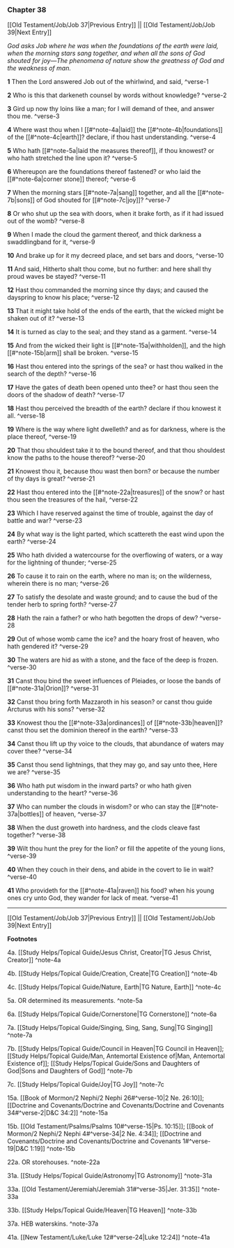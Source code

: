 ### Chapter 38

[[Old Testament/Job/Job 37|Previous Entry]]  ||  [[Old Testament/Job/Job 39|Next Entry]]

*God asks Job where he was when the foundations of the earth were laid, when the morning stars sang together, and when all the sons of God shouted for joy—The phenomena of nature show the greatness of God and the weakness of man.*

**1**  Then the Lord answered Job out of the whirlwind, and said, ^verse-1

**2**  Who is this that darkeneth counsel by words without knowledge? ^verse-2

**3**  Gird up now thy loins like a man; for I will demand of thee, and answer thou me. ^verse-3

**4**  Where wast thou when I [[#^note-4a|laid]] the [[#^note-4b|foundations]] of the [[#^note-4c|earth]]? declare, if thou hast understanding. ^verse-4

**5**  Who hath [[#^note-5a|laid the measures thereof]], if thou knowest? or who hath stretched the line upon it? ^verse-5

**6**  Whereupon are the foundations thereof fastened? or who laid the [[#^note-6a|corner stone]] thereof; ^verse-6

**7**  When the morning stars [[#^note-7a|sang]] together, and all the [[#^note-7b|sons]] of God shouted for [[#^note-7c|joy]]? ^verse-7

**8**  Or who shut up the sea with doors, when it brake forth, as if it had issued out of the womb? ^verse-8

**9**  When I made the cloud the garment thereof, and thick darkness a swaddlingband for it, ^verse-9

**10**  And brake up for it my decreed place, and set bars and doors, ^verse-10

**11**  And said, Hitherto shalt thou come, but no further: and here shall thy proud waves be stayed? ^verse-11

**12**  Hast thou commanded the morning since thy days; and caused the dayspring to know his place; ^verse-12

**13**  That it might take hold of the ends of the earth, that the wicked might be shaken out of it? ^verse-13

**14**  It is turned as clay to the seal; and they stand as a garment. ^verse-14

**15**  And from the wicked their light is [[#^note-15a|withholden]], and the high [[#^note-15b|arm]] shall be broken. ^verse-15

**16**  Hast thou entered into the springs of the sea? or hast thou walked in the search of the depth? ^verse-16

**17**  Have the gates of death been opened unto thee? or hast thou seen the doors of the shadow of death? ^verse-17

**18**  Hast thou perceived the breadth of the earth? declare if thou knowest it all. ^verse-18

**19**  Where is the way where light dwelleth? and as for darkness, where is the place thereof, ^verse-19

**20**  That thou shouldest take it to the bound thereof, and that thou shouldest know the paths to the house thereof? ^verse-20

**21**  Knowest thou it, because thou wast then born? or because the number of thy days is great? ^verse-21

**22**  Hast thou entered into the [[#^note-22a|treasures]] of the snow? or hast thou seen the treasures of the hail, ^verse-22

**23**  Which I have reserved against the time of trouble, against the day of battle and war? ^verse-23

**24**  By what way is the light parted, which scattereth the east wind upon the earth? ^verse-24

**25**  Who hath divided a watercourse for the overflowing of waters, or a way for the lightning of thunder; ^verse-25

**26**  To cause it to rain on the earth, where no man is; on the wilderness, wherein there is no man; ^verse-26

**27**  To satisfy the desolate and waste ground; and to cause the bud of the tender herb to spring forth? ^verse-27

**28**  Hath the rain a father? or who hath begotten the drops of dew? ^verse-28

**29**  Out of whose womb came the ice? and the hoary frost of heaven, who hath gendered it? ^verse-29

**30**  The waters are hid as with a stone, and the face of the deep is frozen. ^verse-30

**31**  Canst thou bind the sweet influences of Pleiades, or loose the bands of [[#^note-31a|Orion]]? ^verse-31

**32**  Canst thou bring forth Mazzaroth in his season? or canst thou guide Arcturus with his sons? ^verse-32

**33**  Knowest thou the [[#^note-33a|ordinances]] of [[#^note-33b|heaven]]? canst thou set the dominion thereof in the earth? ^verse-33

**34**  Canst thou lift up thy voice to the clouds, that abundance of waters may cover thee? ^verse-34

**35**  Canst thou send lightnings, that they may go, and say unto thee, Here we are? ^verse-35

**36**  Who hath put wisdom in the inward parts? or who hath given understanding to the heart? ^verse-36

**37**  Who can number the clouds in wisdom? or who can stay the [[#^note-37a|bottles]] of heaven, ^verse-37

**38**  When the dust groweth into hardness, and the clods cleave fast together? ^verse-38

**39**  Wilt thou hunt the prey for the lion? or fill the appetite of the young lions, ^verse-39

**40**  When they couch in their dens, and abide in the covert to lie in wait? ^verse-40

**41**  Who provideth for the [[#^note-41a|raven]] his food? when his young ones cry unto God, they wander for lack of meat. ^verse-41


---
[[Old Testament/Job/Job 37|Previous Entry]]  ||  [[Old Testament/Job/Job 39|Next Entry]]


**Footnotes**


4a. [[Study Helps/Topical Guide/Jesus Christ, Creator|TG Jesus Christ, Creator]] ^note-4a

4b. [[Study Helps/Topical Guide/Creation, Create|TG Creation]] ^note-4b

4c. [[Study Helps/Topical Guide/Nature, Earth|TG Nature, Earth]] ^note-4c

5a. OR determined its measurements. ^note-5a

6a. [[Study Helps/Topical Guide/Cornerstone|TG Cornerstone]] ^note-6a

7a. [[Study Helps/Topical Guide/Singing, Sing, Sang, Sung|TG Singing]] ^note-7a

7b. [[Study Helps/Topical Guide/Council in Heaven|TG Council in Heaven]]; [[Study Helps/Topical Guide/Man, Antemortal Existence of|Man, Antemortal Existence of]]; [[Study Helps/Topical Guide/Sons and Daughters of God|Sons and Daughters of God]] ^note-7b

7c. [[Study Helps/Topical Guide/Joy|TG Joy]] ^note-7c

15a. [[Book of Mormon/2 Nephi/2 Nephi 26#^verse-10|2 Ne. 26:10]]; [[Doctrine and Covenants/Doctrine and Covenants/Doctrine and Covenants 34#^verse-2|D&C 34:2]] ^note-15a

15b. [[Old Testament/Psalms/Psalms 10#^verse-15|Ps. 10:15]]; [[Book of Mormon/2 Nephi/2 Nephi 4#^verse-34|2 Ne. 4:34]]; [[Doctrine and Covenants/Doctrine and Covenants/Doctrine and Covenants 1#^verse-19|D&C 1:19]] ^note-15b

22a. OR storehouses. ^note-22a

31a. [[Study Helps/Topical Guide/Astronomy|TG Astronomy]] ^note-31a

33a. [[Old Testament/Jeremiah/Jeremiah 31#^verse-35|Jer. 31:35]] ^note-33a

33b. [[Study Helps/Topical Guide/Heaven|TG Heaven]] ^note-33b

37a. HEB waterskins. ^note-37a

41a. [[New Testament/Luke/Luke 12#^verse-24|Luke 12:24]] ^note-41a